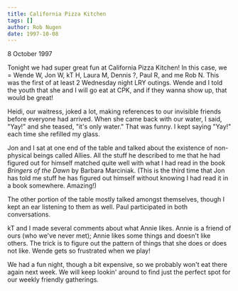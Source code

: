 ```yaml
---
title: California Pizza Kitchen
tags: []
author: Rob Nugen
date: 1997-10-08
---
```


<p class=date>8 October 1997</p>

<p>
Tonight we had super great fun at California Pizza Kitchen! In this case, we = Wende W, Jon W, kT H, Laura M, Dennis ?, Paul R, and me Rob N. This was the first of at least 2 Wednesday night LRY outings. Wende and I told the youth that she and I will go eat at CPK, and if they wanna show up, that would be great!
<p>
Heidi, our waitress, joked a lot, making references to our invisible friends before everyone had arrived. When she came back with our water, I said, "Yay!" and she teased, "it's only water."
That was funny. I kept saying "Yay!" each time she refilled my glass.
<p>
Jon and I sat at one end of the table and talked about the existence of non-physical beings called Allies. All the stuff he described to me that he had figured out for himself matched quite well with what I had read in the book <em>Bringers of the Dawn</em> by Barbara Marciniak. (This is the third time that Jon has told me stuff he has figured out himself without knowing I had read it in a book somewhere. Amazing!)
<p>
The other portion of the table mostly talked amongst themselves, though I kept an ear listening to them as well. Paul participated in both conversations.
<p>
kT and I made several comments about what Annie likes. Annie is a friend of ours (who we've never met); Annie likes some things and doesn't like others. The trick is to figure out the pattern of things that she does or does not like. Wende gets so frustrated when we play!
<p>
We had a fun night, though a bit expensive, so we probably won't eat there again next week. We will keep lookin' around to find just the perfect spot for our weekly friendly gatherings.
<p>
